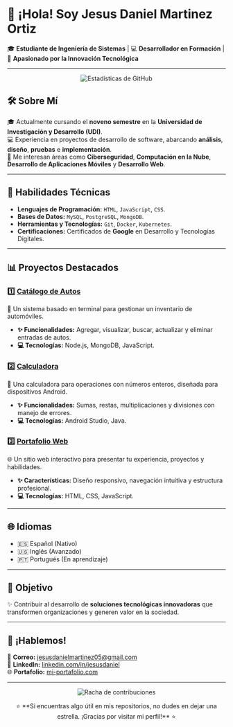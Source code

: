# 👋 ¡Hola! Soy **Jesus Daniel Martinez Ortiz**  
🎓 **Estudiante de Ingeniería de Sistemas** | 💻 **Desarrollador en Formación** | 🚀 **Apasionado por la Innovación Tecnológica**  

---

<p align="center">
  <img src="https://github-readme-stats.vercel.app/api?username=JesusMartinez0211&show_icons=true&theme=radical" alt="Estadísticas de GitHub">
</p>

## 🛠️ Sobre Mí  

🎓 Actualmente cursando el **noveno semestre** en la **Universidad de Investigación y Desarrollo (UDI)**.  
💻 Experiencia en proyectos de desarrollo de software, abarcando **análisis**, **diseño**, **pruebas** e **implementación**.  
🌟 Me interesan áreas como **Ciberseguridad**, **Computación en la Nube**, **Desarrollo de Aplicaciones Móviles** y **Desarrollo Web**.  

---

## 🚀 **Habilidades Técnicas**  
- **Lenguajes de Programación:** `HTML`, `JavaScript`, `CSS`.  
- **Bases de Datos:** `MySQL`, `PostgreSQL`, `MongoDB`.  
- **Herramientas y Tecnologías:** `Git`, `Docker`, `Kubernetes`.  
- **Certificaciones:** Certificados de **Google** en Desarrollo y Tecnologías Digitales.  

---

## 📊 **Proyectos Destacados**  

### 1️⃣ [Catálogo de Autos](https://github.com/JesusMartinez0211/CatalogoAutos)  
🔧 Un sistema basado en terminal para gestionar un inventario de automóviles.  
- **✨ Funcionalidades:** Agregar, visualizar, buscar, actualizar y eliminar entradas de autos.  
- **💻 Tecnologías:** Node.js, MongoDB, JavaScript.  

### 2️⃣ [Calculadora]([https://github.com/JesusMartinez0211/Web-Calculator])  
🧮 Una calculadora para operaciones con números enteros, diseñada para dispositivos Android.  
- **✨ Funcionalidades:** Sumas, restas, multiplicaciones y divisiones con manejo de errores.  
- **💻 Tecnologías:** Android Studio, Java.  

### 3️⃣ [Portafolio Web](https://github.com/JesusMartinez0211/Portafolio-web)  
🌐 Un sitio web interactivo para presentar tu experiencia, proyectos y habilidades.  
- **✨ Características:** Diseño responsivo, navegación intuitiva y estructura profesional.  
- **💻 Tecnologías:** HTML, CSS, JavaScript.  

---

## 🌐 **Idiomas**  
- 🇪🇸 Español (Nativo)  
- 🇺🇸 Inglés (Avanzado)  
- 🇵🇹 Portugués (En aprendizaje)  

---

## 🎯 **Objetivo**  
✨ Contribuir al desarrollo de **soluciones tecnológicas innovadoras** que transformen organizaciones y generen valor en la sociedad.  

---

## 📩 **¡Hablemos!**  
📧 **Correo:** [jesusdanielmartinez05@gmail.com](mailto:jesusdanielmartinez05@gmail.com)  
🔗 **LinkedIn:** [linkedin.com/in/jesusdaniel](www.linkedin.com/in/jesus-martinez-547531126)  
🌐 **Portafolio:** [mi-portafolio.com](https://portafolio-web-jesus.netlify.app)  

---

<p align="center">
  <img src="https://github-readme-streak-stats.herokuapp.com/?user=JesusMartinez0211&theme=radical" alt="Racha de contribuciones">
</p>

<p align="center">
  ⭐ **Si encuentras algo útil en mis repositorios, no dudes en dejar una estrella. ¡Gracias por visitar mi perfil!** ⭐
</p>
